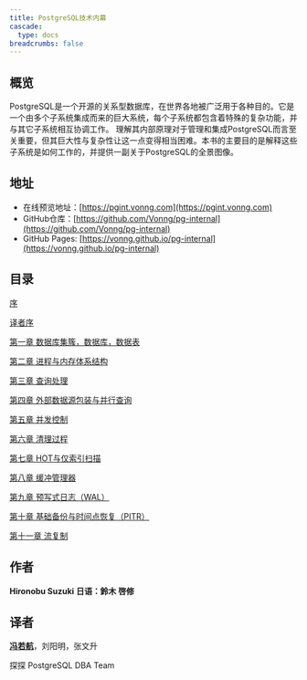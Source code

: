 ```yaml
---
title: PostgreSQL技术内幕
cascade:
  type: docs
breadcrumbs: false
---
```



## 概览

PostgreSQL是一个开源的关系型数据库，在世界各地被广泛用于各种目的。它是一个由多个子系统集成而来的巨大系统，每个子系统都包含着特殊的复杂功能，并与其它子系统相互协调工作。
理解其内部原理对于管理和集成PostgreSQL而言至关重要，但其巨大性与复杂性让这一点变得相当困难。本书的主要目的是解释这些子系统是如何工作的，并提供一副关于PostgreSQL的全景图像。

## 地址

- 在线预览地址：[https://pgint.vonng.com](https://pgint.vonng.com)
- GitHub仓库：[https://github.com/Vonng/pg-internal](https://github.com/Vonng/pg-internal)
- GitHub Pages: [https://vonng.github.io/pg-internal](https://vonng.github.io/pg-internal)


##  目录

[序](/preface)

[译者序](/preface2)

[第一章 数据库集簇，数据库，数据表](/ch1)

[第二章 进程与内存体系结构](/ch2)

[第三章 查询处理](/ch3)

[第四章 外部数据源包装与并行查询](/ch4)

[第五章 并发控制](/ch5)

[第六章 清理过程](/ch6)

[第七章 HOT与仅索引扫描](/ch7)

[第八章 缓冲管理器](/ch8)

[第九章 预写式日志（WAL）](/ch9)

[第十章 基础备份与时间点恢复（PITR）](/ch10)

[第十一章 流复制](/ch11)


## 作者

**Hironobu Suzuki**
**日语：鈴木 啓修**


## 译者

[**冯若航**](https://github.com/Vonng)，刘阳明，张文升

探探 PostgreSQL DBA Team